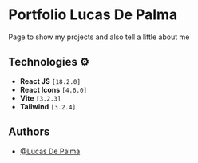 
# Portfolio Lucas De Palma

Page to show my projects and also tell a little about me

 ## Technologies ⚙

 - **React JS** `[18.2.0]`
 - **React Icons** `[4.6.0]`
 - **Vite** `[3.2.3]` 
 - **Tailwind** `[3.2.4]`
 
 ## Authors

- [@Lucas De Palma](https://github.com/DePalma2)
